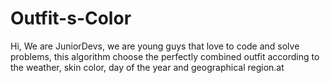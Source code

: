 # Outfit-s-Color
Hi, We are JuniorDevs, we are young guys that love to code and solve problems, this algorithm choose the perfectly combined outfit according to the weather, skin color, day of the year and geographical region.at 
